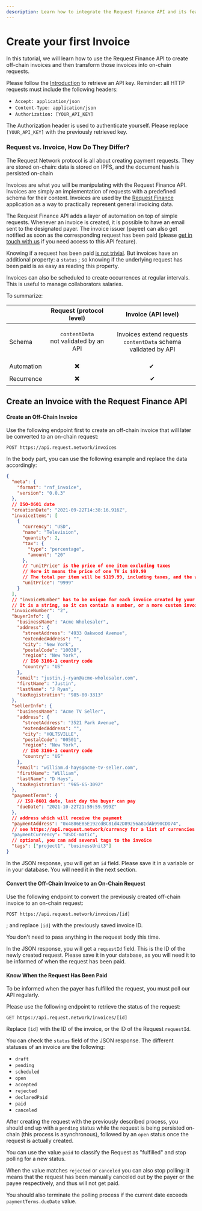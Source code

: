 ```yaml
---
description: Learn how to integrate the Request Finance API and its features.
---
```


# Create your first Invoice

In this tutorial, we will learn how to use the Request Finance API to create off-chain invoices and then transform those invoices into on-chain requests.

Please follow the [Introduction](introduction.md) to retrieve an API key. Reminder: all HTTP requests must include the following headers:

* `Accept: application/json`
* `Content-Type: application/json`
* `Authorization: [YOUR_API_KEY]`

The Authorization header is used to authenticate yourself. Please replace `[YOUR_API_KEY]` with the previously retrieved key.

### Request vs. Invoice, How Do They Differ?

The Request Network protocol is all about creating payment requests. They are stored on-chain: data is stored on IPFS, and the document hash is persisted on-chain

Invoices are what you will be manipulating with the Request Finance API. Invoices are simply an implementation of requests with a predefined schema for their content. Invoices are used by the [Request Finance](https://app.request.finance/) application as a way to practically represent general invoicing data.

The Request Finance API adds a layer of automation on top of simple requests. Whenever an invoice is created, it is possible to have an email sent to the designated payer. The invoice issuer (payee) can also get notified as soon as the corresponding request has been paid (please [get in touch with us](https://www.request.finance/contact-us) if you need access to this API feature).

Knowing if a request has been paid [is not trivial](https://github.com/RequestNetwork/requestNetwork/blob/master/packages/docs/docs/guides/3-Portal-API/2-payment-status.md). But invoices have an additional property: a `status` ; so knowing if the underlying request has been paid is as easy as reading this property.

Invoices can also be scheduled to create occurrences at regular intervals. This is useful to manage collaborators salaries.

To summarize:

|            |                  Request (protocol level)                  |                                 Invoice (API level)                                 |
| ---------- | :--------------------------------------------------------: | :---------------------------------------------------------------------------------: |
| Schema     | <p><code>contentData</code><br>not validated by an API</p> | <p>Invoices extend requests<br><code>contentData</code> schema validated by API</p> |
| Automation |                             ✖️                             |                                         ✔ ️                                         |
| Recurrence |                             ✖️                             |                                          ✔                                          |

## Create an Invoice with the Request Finance API

#### Create an Off-Chain Invoice

Use the following endpoint first to create an off-chain invoice that will later be converted to an on-chain request:

`POST https://api.request.network/invoices`

In the body part, you can use the following example and replace the data accordingly:

```json
{
  "meta": {
    "format": "rnf_invoice",
    "version": "0.0.3"
  },
  // ISO-8601 date
  "creationDate": "2021-09-22T14:38:16.916Z",
  "invoiceItems": [
    {
      "currency": "USD",
      "name": "Television",
      "quantity": 2,
      "tax": {
        "type": "percentage",
        "amount": "20"
      },
      // "unitPrice" is the price of one item excluding taxes
      // Here it means the price of one TV is $99.99
      // The total per item will be $119.99, including taxes, and the whole sum will be $239.98
      "unitPrice": "9999"
    }
  ],
  // "invoiceNumber" has to be unique for each invoice created by your account.
  // It is a string, so it can contain a number, or a more custom invoice identifier.
  "invoiceNumber": "2",
  "buyerInfo": {
    "businessName": "Acme Wholesaler",
    "address": {
      "streetAddress": "4933 Oakwood Avenue",
      "extendedAddress": "",
      "city": "New York",
      "postalCode": "10038",
      "region": "New York",
      // ISO 3166-1 country code
      "country": "US"
    },
    "email": "justin.j-ryan@acme-wholesaler.com",
    "firstName": "Justin",
    "lastName": "J Ryan",
    "taxRegistration": "985-80-3313"
  },
  "sellerInfo": {
    "businessName": "Acme TV Seller",
    "address": {
      "streetAddress": "3521 Park Avenue",
      "extendedAddress": "",
      "city": "HOLTSVILLE",
      "postalCode": "00501",
      "region": "New York",
      // ISO 3166-1 country code
      "country": "US"
    },
    "email": "william.d-hays@acme-tv-seller.com",
    "firstName": "William",
    "lastName": "D Hays",
    "taxRegistration": "965-65-3092"
  },
  "paymentTerms": {
    // ISO-8601 date, last day the buyer can pay
    "dueDate": "2021-10-22T21:59:59.999Z"
  },
  // address which will receive the payment
  "paymentAddress": "0x4886E85E192cdBC81d42D89256a81dAb990CDD74",
  // see https://api.request.network/currency for a list of currencies
  "paymentCurrency": "USDC-matic",
  // optional, you can add several tags to the invoice
  "tags": ["project1", "businessUnit3"]
}
```

In the JSON response, you will get an `id` field. Please save it in a variable or in your database. You will need it in the next section.

#### Convert the Off-Chain Invoice to an On-Chain Request

Use the following endpoint to convert the previously created off-chain invoice to an on-chain request:

`POST https://api.request.network/invoices/[id]`

; and replace `[id]` with the previously saved invoice ID.

You don't need to pass anything in the request body this time.

In the JSON response, you will get a `requestId` field. This is the ID of the newly created request. Please save it in your database, as you will need it to be informed of when the request has been paid.

#### Know When the Request Has Been Paid

To be informed when the payer has fulfilled the request, you must poll our API regularly.

Please use the following endpoint to retrieve the status of the request:

`GET https://api.request.network/invoices/[id]`

Replace `[id]` with the ID of the invoice, or the ID of the Request `requestId`.

You can check the `status` field of the JSON response. The different statuses of an invoice are the following:

* `draft`
* `pending`
* `scheduled`
* `open`
* `accepted`
* `rejected`
* `declaredPaid`
* `paid`
* `canceled`

After creating the request with the previously described process, you should end up with a `pending` status while the request is being persisted on-chain (this process is asynchronous), followed by an `open` status once the request is actually created.

You can use the value `paid` to classify the Request as "fulfilled" and stop polling for a new status.

When the value matches `rejected` or `canceled` you can also stop polling: it means that the request has been manually canceled out by the payer or the payee respectively, and thus will not get paid.

You should also terminate the polling process if the current date exceeds `paymentTerms.dueDate` value.
